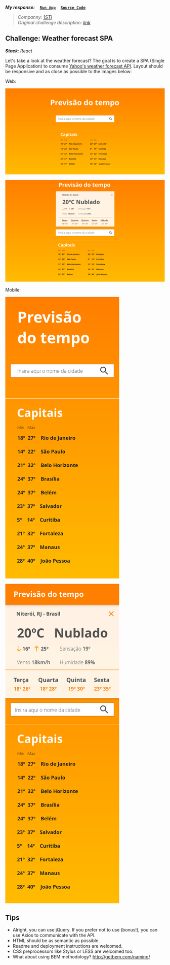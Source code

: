 ***My response:***
&nbsp;&nbsp;
[**`Run App`**](https://blog.andersonmamede.com.br/challenges-accepted/challenges/weather-forecast/app/build/)
&nbsp;&nbsp;
[**`Source Code`**](app/)

> *Companny: [1STi](http://www.1sti.com.br/)*<br/>
> *Original challenge description: [link](https://github.com/1STi/desafio-frontend/)*<br/>

## Challenge: Weather forecast SPA

***Stack**: React*<br/>

Let's take a look at the weather forecast? The goal is to create a SPA (Single Page Application) to consume [Yahoo's weather forecast API](https://developer.yahoo.com/weather/). Layout should be responsive and as close as possible to the images below:

Web:

![Layout web 01](layout-web-01.png)

![Layout web 02](layout-web-02.png)

Mobile:

![Layout mobile 01](layout-mobile-01.png)

![Layout mobile 02](layout-mobile-02.png)

## Tips

* Alright, you can use jQuery. If you prefer not to use (bonus!), you can use Axios to communicate with the API.
* HTML should be as semantic as possible.
* Readme and deployment instructions are welcomed.
* CSS preprocessors like Stylus or LESS are welcomed too.
* What about using BEM methodology? http://getbem.com/naming/
